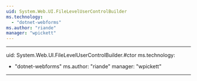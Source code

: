 ```yaml
---
uid: System.Web.UI.FileLevelUserControlBuilder
ms.technology: 
  - "dotnet-webforms"
ms.author: "riande"
manager: "wpickett"
---
```


---
uid: System.Web.UI.FileLevelUserControlBuilder.#ctor
ms.technology: 
  - "dotnet-webforms"
ms.author: "riande"
manager: "wpickett"
---
